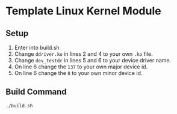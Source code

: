 # Template Linux Kernel Module

## Setup
1. Enter into build.sh
2. Change ``ddriver.ko`` in lines 2 and 4 to your own ``.ko`` file.
3. Change ``dev_testdr`` in lines 5 and 6 to your device driver name.
4. On line 6 change the ``137`` to your own major device id.
5. On line 6 change the ``0`` to your own minor device id.

## Build Command

```
./build.sh
```
